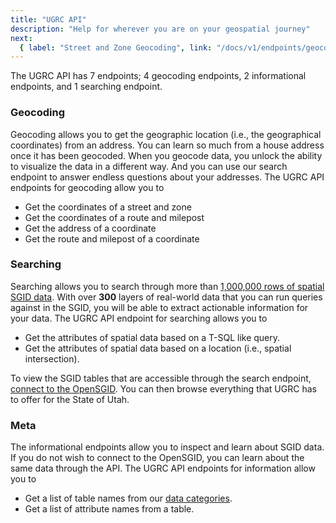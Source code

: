 ```yaml
---
title: "UGRC API"
description: "Help for wherever you are on your geospatial journey"
next:
  { label: "Street and Zone Geocoding", link: "/docs/v1/endpoints/geocoding" }
---
```


The UGRC API has 7 endpoints; 4 geocoding endpoints, 2 informational endpoints, and 1 searching endpoint.

### Geocoding

Geocoding allows you to get the geographic location (i.e., the geographical coordinates) from an address. You can learn so much from a house address once it has been geocoded. When you geocode data, you unlock the ability to visualize the data in a different way. And you can use our search endpoint to answer endless questions about your addresses. The UGRC API endpoints for geocoding allow you to

- Get the coordinates of a street and zone
- Get the coordinates of a route and milepost
- Get the address of a coordinate
- Get the route and milepost of a coordinate

### Searching

Searching allows you to search through more than [1,000,000 rows of spatial SGID data](https://gis.utah.gov/sgid). With over **300** layers of real-world data that you can run queries against in the SGID, you will be able to extract actionable information for your data. The UGRC API endpoint for searching allows you to

- Get the attributes of spatial data based on a T-SQL like query.
- Get the attributes of spatial data based on a location (i.e., spatial intersection).

To view the SGID tables that are accessible through the search endpoint, [connect to the OpenSGID](https://gis.utah.gov/sgid/open-sgid/). You can then browse everything that UGRC has to offer for the State of Utah.

### Meta

The informational endpoints allow you to inspect and learn about SGID data. If you do not wish to connect to the OpenSGID, you can learn about the same data through the API. The UGRC API endpoints for information allow you to

- Get a list of table names from our [data categories](https://gis.utah.gov/data/#data-categories).
- Get a list of attribute names from a table.
